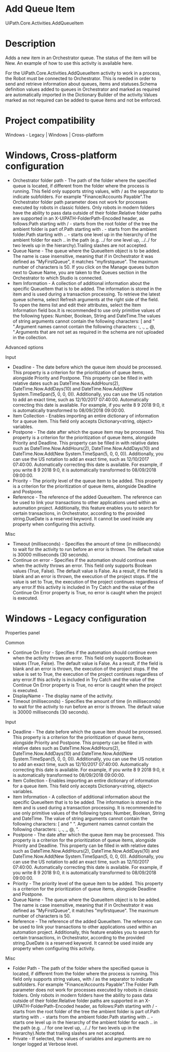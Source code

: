 ﻿# Add Queue Item

UiPath.Core.Activities.AddQueueItem

# Description

Adds a new item in an Orchestrator queue. The status of the item will be New. An example of how to use this activity is available here.

For the UiPath.Core.Activities.AddQueueItem activity to work in a process, the Robot must be connected to Orchestrator. This is needed in order to send and retrieve information about queues, items and statuses.Schema definition values added to queues in Orchestrator and marked as required are automatically imported in the Dictionary Builder of the activity.Values marked as not required can be added to queue items and not be enforced.

# Project compatibility

Windows - Legacy | Windows | Cross-platform

# Windows, Cross-platform configuration

* Orchestrator folder path - The path of the folder where the specified queue is located, if different from the folder where the process is running. This field only supports string values, with / as the separator to indicate subfolders. For example "Finance/Accounts Payable".The Orchestrator folder path parameter does not work for processes executed by robots in classic folders. Only robots in modern folders have the ability to pass data outside of their folder.Relative folder paths are supported in an X-UIPATH-FolderPath-Encoded header, as follows:Path starting with / - starts from the root folder of the tree the ambient folder is part of.Path starting with . - starts from the ambient folder.Path starting with .. - starts one level up in the hierarchy of the ambient folder for each .. in the path (e.g. ../ for one level up, ../../ for two levels up in the hierarchy).Trailing slashes are not accepted.
* Queue Name - The queue where the QueueItem object is to be added. The name is case insensitive, meaning that if in Orchestrator it was defined as "MyFirstQueue", it matches "myfirstqueue". The maximum number of characters is 50. If you click on the Manage queues button next to Queue Name, you are taken to the Queues section in the Orchestrator to which Studio is connected.
* Item Information - A collection of additional information about the specific QueueItem that is to be added. The information is stored in the item and is used during a transaction processing. To retrieve the latest queue schema, select Refresh arguments at the right side of the field. To open the items list and edit their attributes, select the Item Information field box.It is recommended to use only primitive values of the following types: Number, Boolean, String and DateTime.The values of string arguments cannot contain the following characters: [ and " ".Argument names cannot contain the following characters: :, ., ,, @, ".Arguments that are not set as required in the schema are not uploaded in the collection.







Advanced options

Input

* Deadline - The date before which the queue item should be processed. This property is a criterion for the prioritization of queue items, alongside Priority and Postpone. This property can be filled in with relative dates such as DateTime.Now.AddHours(2), DateTime.Now.AddDays(10) and DateTime.Now.Add(New System.TimeSpan(5, 0, 0, 0)). Additionally, you can use the US notation to add an exact time, such as 12/10/2017 07:40:00. Automatically correcting this date is available. For example, if you write 8 9 2018 9:0, it is automatically transformed to 08/09/2018 09:00:00.
* Item Collection - Enables importing an entire dictionary of information for a queue item. This field only accepts Dictionary<string, object> variables.
* Postpone - The date after which the queue item may be processed. This property is a criterion for the prioritization of queue items, alongside Priority and Deadline. This property can be filled in with relative dates such as DateTime.Now.AddHours(2), DateTime.Now.AddDays(10) and DateTime.Now.Add(New System.TimeSpan(5, 0, 0, 0)). Additionally, you can use the US notation to add an exact time, such as 12/10/2017 07:40:00. Automatically correcting this date is available. For example, if you write 8 9 2018 9:0, it is automatically transformed to 08/09/2018 09:00:00.
* Priority - The priority level of the queue item to be added. This property is a criterion for the prioritization of queue items, alongside Deadline and Postpone.
* Reference - The reference of the added QueueItem. The reference can be used to link your transactions to other applications used within an automation project. Additionally, this feature enables you to search for certain transactions, in Orchestrator, according to the provided string.DueDate is a reserved keyword. It cannot be used inside any property when configuring this activity.

Misc

* Timeout (milliseconds) - Specifies the amount of time (in milliseconds) to wait for the activity to run before an error is thrown. The default value is 30000 milliseconds (30 seconds).
* Continue on error - Specifies if the automation should continue even when the activity throws an error. This field only supports Boolean values (True, False). The default value is False. As a result, if the field is blank and an error is thrown, the execution of the project stops. If the value is set to True, the execution of the project continues regardless of any error.If this activity is included in Try Catch and the value of the Continue On Error property is True, no error is caught when the project is executed.

# Windows - Legacy configuration

Properties panel

Common

* Continue On Error - Specifies if the automation should continue even when the activity throws an error. This field only supports Boolean values (True, False). The default value is False. As a result, if the field is blank and an error is thrown, the execution of the project stops. If the value is set to True, the execution of the project continues regardless of any error.If this activity is included in Try Catch and the value of the Continue On Error property is True, no error is caught when the project is executed.
* DisplayName - The display name of the activity.
* Timeout (milliseconds) - Specifies the amount of time (in milliseconds) to wait for the activity to run before an error is thrown. The default value is 30000 milliseconds (30 seconds).

Input

* Deadline - The date before which the queue item should be processed. This property is a criterion for the prioritization of queue items, alongside Priority and Postpone. This property can be filled in with relative dates such as DateTime.Now.AddHours(2), DateTime.Now.AddDays(10) and DateTime.Now.Add(New System.TimeSpan(5, 0, 0, 0)). Additionally, you can use the US notation to add an exact time, such as 12/10/2017 07:40:00. Automatically correcting this date is available. For example, if you write 8 9 2018 9:0, it is automatically transformed to 08/09/2018 09:00:00.
* Item Collection - Enables importing an entire dictionary of information for a queue item. This field only accepts Dictionary<string, object> variables.
* Item Information - A collection of additional information about the specific QueueItem that is to be added. The information is stored in the item and is used during a transaction processing. It is recommended to use only primitive values of the following types: Number, Boolean, String and DateTime. The value of string arguments cannot contain the following characters: [ and " ". Argument names cannot contain the following characters: :, ., ,, @, ".
* Postpone - The date after which the queue item may be processed. This property is a criterion for the prioritization of queue items, alongside Priority and Deadline. This property can be filled in with relative dates such as DateTime.Now.AddHours(2), DateTime.Now.AddDays(10) and DateTime.Now.Add(New System.TimeSpan(5, 0, 0, 0)). Additionally, you can use the US notation to add an exact time, such as 12/10/2017 07:40:00. Automatically correcting this date is available. For example, if you write 8 9 2018 9:0, it is automatically transformed to 08/09/2018 09:00:00.
* Priority - The priority level of the queue item to be added. This property is a criterion for the prioritization of queue items, alongside Deadline and Postpone.
* Queue Name - The queue where the QueueItem object is to be added. The name is case insensitive, meaning that if in Orchestrator it was defined as "MyFirstQueue", it matches "myfirstqueue". The maximum number of characters is 50.
* Reference - The reference of the added QueueItem. The reference can be used to link your transactions to other applications used within an automation project. Additionally, this feature enables you to search for certain transactions, in Orchestrator, according to the provided string.DueDate is a reserved keyword. It cannot be used inside any property when configuring this activity.

Misc

* Folder Path - The path of the folder where the specified queue is located, if different from the folder where the process is running. This field only supports string values, with / as the separator to indicate subfolders. For example "Finance/Accounts Payable".The Folder Path parameter does not work for processes executed by robots in classic folders. Only robots in modern folders have the ability to pass data outside of their folder.Relative folder paths are supported in an X-UIPATH-FolderPath-Encoded header, as follows:Path starting with / - starts from the root folder of the tree the ambient folder is part of.Path starting with . - starts from the ambient folder.Path starting with .. - starts one level up in the hierarchy of the ambient folder for each .. in the path (e.g. ../ for one level up, ../../ for two levels up in the hierarchy).Note that trailing slashes are not accepted.
* Private - If selected, the values of variables and arguments are no longer logged at Verbose level.
